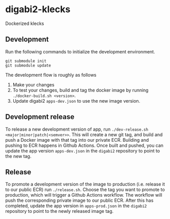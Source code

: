 # digabi2-klecks

Dockerized klecks

## Development

Run the following commands to initialize the development environment.

```
git submodule init
git submodule update
```

The development flow is roughly as follows

1. Make your changes
2. To test your changes, build and tag the docker image by running `./docker-build.sh <version>`.
3. Update digabi2 `apps-dev.json` to use the new image version.

## Development release

To release a new development version of app, run `./dev-release.sh <major|minor|patch|<semver>>`. This will create a new git tag, and build and push a Docker image with that tag into our private ECR. Building and pushing to ECR happens in Github Actions. Once built and pushed, you can update the app version `apps-dev.json` in the `digabi2` repository to point to the new tag.

## Release

To promote a development version of the image to production (i.e. release it to our public ECR) run `./release.sh`. Choose the tag you want to promote to production, which will trigger a Github Actions workflow. The workflow will push the corresponding private image to our public ECR. After this has completed, update the app version in `apps-prod.json` in the `digabi2` repository to point to the newly released image tag.
